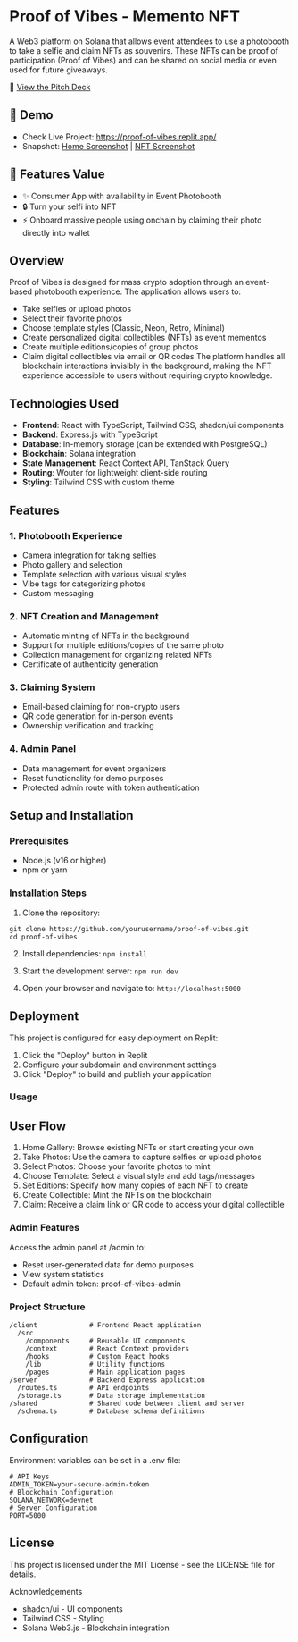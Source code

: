 # Proof of Vibes - Memento NFT

A Web3 platform on Solana that allows event attendees to use a photobooth to take a selfie and claim NFTs as souvenirs. These NFTs can be proof of participation (Proof of Vibes) and can be shared on social media or even used for future giveaways.

🚀 [View the Pitch Deck](https://drive.google.com/file/d/1I68xMx4YUda_yAQfetL_w-5bDw591zQV/view)


## 📸 Demo

- Check Live Project: https://proof-of-vibes.replit.app/
- Snapshot: [Home Screenshot](https://github.com/badaiwinata/Proof-of-Vibes/blob/9820aace212d5824d995eb4e8937f0334b084eb5/attached_assets/home%20-%20pov.png) | [NFT Screenshot](https://github.com/badaiwinata/Proof-of-Vibes/blob/787d04033a340fd96c4c3dddc3a1e142364541b4/attached_assets/nft%20detail%20-%20pov.png)


## 🚀 Features Value

- ✨ Consumer App with availability in Event Photobooth
- 🔒 Turn your selfi into NFT
- ⚡ Onboard massive people using onchain by claiming their photo directly into wallet 

## Overview
Proof of Vibes is designed for mass crypto adoption through an event-based photobooth experience. The application allows users to:
- Take selfies or upload photos
- Select their favorite photos
- Choose template styles (Classic, Neon, Retro, Minimal)
- Create personalized digital collectibles (NFTs) as event mementos
- Create multiple editions/copies of group photos
- Claim digital collectibles via email or QR codes
The platform handles all blockchain interactions invisibly in the background, making the NFT experience accessible to users without requiring crypto knowledge.

## Technologies Used
- **Frontend**: React with TypeScript, Tailwind CSS, shadcn/ui components
- **Backend**: Express.js with TypeScript
- **Database**: In-memory storage (can be extended with PostgreSQL)
- **Blockchain**: Solana integration
- **State Management**: React Context API, TanStack Query
- **Routing**: Wouter for lightweight client-side routing
- **Styling**: Tailwind CSS with custom theme

## Features
### 1. Photobooth Experience
- Camera integration for taking selfies
- Photo gallery and selection
- Template selection with various visual styles
- Vibe tags for categorizing photos
- Custom messaging
### 2. NFT Creation and Management
- Automatic minting of NFTs in the background
- Support for multiple editions/copies of the same photo
- Collection management for organizing related NFTs
- Certificate of authenticity generation
### 3. Claiming System
- Email-based claiming for non-crypto users
- QR code generation for in-person events
- Ownership verification and tracking
### 4. Admin Panel
- Data management for event organizers
- Reset functionality for demo purposes
- Protected admin route with token authentication

## Setup and Installation
### Prerequisites
- Node.js (v16 or higher)
- npm or yarn

### Installation Steps
1. Clone the repository:
```
git clone https://github.com/yourusername/proof-of-vibes.git
cd proof-of-vibes
```

2. Install dependencies:
```npm install```

3. Start the development server:
```npm run dev```

4. Open your browser and navigate to:
```http://localhost:5000```

## Deployment
This project is configured for easy deployment on Replit:
1. Click the "Deploy" button in Replit
2. Configure your subdomain and environment settings
3. Click "Deploy" to build and publish your application

### Usage
## User Flow
1. Home Gallery: Browse existing NFTs or start creating your own
2. Take Photos: Use the camera to capture selfies or upload photos
3. Select Photos: Choose your favorite photos to mint
4. Choose Template: Select a visual style and add tags/messages
5. Set Editions: Specify how many copies of each NFT to create
6. Create Collectible: Mint the NFTs on the blockchain
7. Claim: Receive a claim link or QR code to access your digital collectible

### Admin Features
Access the admin panel at /admin to:
- Reset user-generated data for demo purposes
- View system statistics
- Default admin token: proof-of-vibes-admin

### Project Structure
```
/client             # Frontend React application
  /src
    /components     # Reusable UI components
    /context        # React Context providers
    /hooks          # Custom React hooks
    /lib            # Utility functions
    /pages          # Main application pages
/server             # Backend Express application
  /routes.ts        # API endpoints
  /storage.ts       # Data storage implementation
/shared             # Shared code between client and server
  /schema.ts        # Database schema definitions
```

## Configuration
Environment variables can be set in a .env file:
```
# API Keys
ADMIN_TOKEN=your-secure-admin-token
# Blockchain Configuration
SOLANA_NETWORK=devnet
# Server Configuration
PORT=5000
```

## License
This project is licensed under the MIT License - see the LICENSE file for details.

Acknowledgements
- shadcn/ui - UI components
- Tailwind CSS - Styling
- Solana Web3.js - Blockchain integration
